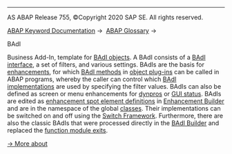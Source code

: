   

* * *

AS ABAP Release 755, ©Copyright 2020 SAP SE. All rights reserved.

[ABAP Keyword Documentation](javascript:call_link\('abenabap.htm'\)) →  [ABAP Glossary](javascript:call_link\('abenabap_glossary.htm'\)) → 

BAdI

Business Add-In, template for [BAdI objects](javascript:call_link\('abenbadi_object_glosry.htm'\) "Glossary Entry"). A BAdI consists of a [BAdI interface](javascript:call_link\('abenbadi_interface_glosry.htm'\) "Glossary Entry"), a set of filters, and various settings. BAdIs are the basis for [enhancements](javascript:call_link\('abenenhancement_glosry.htm'\) "Glossary Entry"), for which [BAdI methods](javascript:call_link\('abenbadi_method_glosry.htm'\) "Glossary Entry") in [object plug-ins](javascript:call_link\('abenobject_plugin_glosry.htm'\) "Glossary Entry") can be called in ABAP programs, whereby the caller can control which [BAdI implementations](javascript:call_link\('abenbadi_implementation_glosry.htm'\) "Glossary Entry") are used by specifying the filter values. BAdIs can also be defined as screen or menu enhancements for [dynpros](javascript:call_link\('abendynpro_glosry.htm'\) "Glossary Entry") or [GUI status](javascript:call_link\('abengui_status_glosry.htm'\) "Glossary Entry"). BAdIs are edited as [enhancement spot element definitions](javascript:call_link\('abenenhancement_spot_def_glosry.htm'\) "Glossary Entry") in [Enhancement Builder](javascript:call_link\('abenenhancement_builder_glosry.htm'\) "Glossary Entry") and are in the namespace of the global [classes](javascript:call_link\('abenclass_glosry.htm'\) "Glossary Entry"). Their implementations can be switched on and off using the [Switch Framework](javascript:call_link\('abenswitch_framework_glosry.htm'\) "Glossary Entry"). Furthermore, there are also the classic BAdIs that were processed directly in the [BAdI Builder](javascript:call_link\('abenbadi_builder_glosry.htm'\) "Glossary Entry") and replaced the [function module exits](javascript:call_link\('abenfunction_module_exit_glosry.htm'\) "Glossary Entry").

[→ More about](javascript:call_link\('abenbadi_enhancement.htm'\))